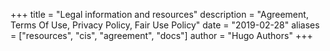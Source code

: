 +++
title = "Legal information and resources"
description = "Agreement, Terms Of Use, Privacy Policy, Fair Use Policy"
date = "2019-02-28"
aliases = ["resources", "cis", "agreement", "docs"]
author = "Hugo Authors"
+++